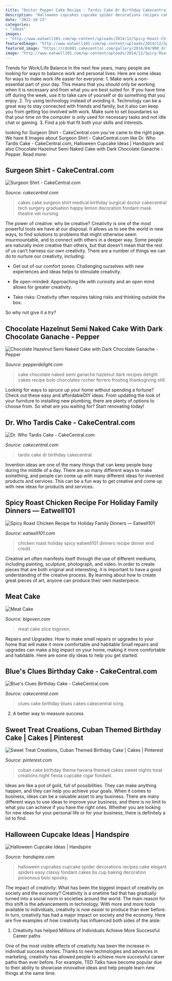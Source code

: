 ```yaml
---
title: "Doctor Pepper Cake Recipe : Tardis Cake Dr Birthday Cakecentral"
description: "Halloween cupcakes cupcake spider decorations recipes cake elegant spiders easy classy fondant cakes bs cup baking decoration poisonous bolo spooky"
date: "2022-10-23"
categories:
- "ideas"
images:
- "http://www.eatwell101.com/wp-content/uploads/2014/12/Spicy-Roast-Chicken-For-Holiday-Dinners.jpg"
featuredImage: "http://www.eatwell101.com/wp-content/uploads/2014/12/Spicy-Roast-Chicken-For-Holiday-Dinners.jpg"
featured_image: "https://cdn001.cakecentral.com/gallery/2016/04/900_dr-who-tardis-cake-949913NFSxH.jpg"
image: "http://www.eatwell101.com/wp-content/uploads/2014/12/Spicy-Roast-Chicken-For-Holiday-Dinners.jpg"
---
```



Trends for Work/Life Balance
In the next few years, many people are looking for ways to balance work and personal lives. Here are some ideas for ways to make work life easier for everyone: 1. Make work a non-essential part of your day. This means that you should only be working when it is necessary and from what you are best suited for. If you have time off during the week, use it to take care of yourself or do something that you enjoy. 2. Try using technology instead of avoiding it. Technology can be a great way to stay connected with friends and family, but it also can keep you from getting too involved with work. Make sure to set boundaries so that your time on the computer is only used for necessary tasks and not idle chat or gaming. 3. Find a job that fit both your skills and interests.

	

		
looking for Surgeon Shirt - CakeCentral.com you've came to the right page. We have 8 Images about Surgeon Shirt - CakeCentral.com like Dr. Who Tardis Cake - CakeCentral.com, Halloween Cupcake Ideas | Handspire and also Chocolate Hazelnut Semi Naked Cake with Dark Chocolate Ganache - Pepper. Read more:
		
    
## Surgeon Shirt - CakeCentral.com

<img loading=lazy src="https://cdn001.cakecentral.com/gallery/2015/03/900_7212221Inl_surgeon-shirt.jpg" onerror="this.onerror=null;this.src='https://tse2.mm.bing.net/th?id=OIP.gUyyq3aaUvEBhR0zMPBuwgHaJ4&amp;pid=15.1';" alt="Surgeon Shirt - CakeCentral.com">

_Source: cakecentral.com_

>cakes cake surgeon shirt medical birthday surgical doctor cakecentral tech surgery graduation happy lemon decoration fondant mask theatre vet nursing. 

	

The power of creative: why be creative?
Creativity is one of the most powerful tools we have at our disposal. It allows us to see the world in new ways, to find solutions to problems that might otherwise seem insurmountable, and to connect with others in a deeper way.
Some people are naturally more creative than others, but that doesn’t mean that the rest of us can’t harness our own creativity. There are a number of things we can do to nurture our creativity, including:

- Get out of our comfort zones: Challenging ourselves with new experiences and ideas helps to stimulate creativity.

- Be open-minded: Approaching life with curiosity and an open mind allows for greater creativity.

- Take risks: Creativity often requires taking risks and thinking outside the box.

So why not give it a try?

    
## Chocolate Hazelnut Semi Naked Cake With Dark Chocolate Ganache - Pepper

<img loading=lazy src="https://i0.wp.com/www.pepperdelight.com/wp-content/uploads/2017/01/pepper-delight-chocolate-hazelnut-cake-1.jpg?resize=1201%2C1848" onerror="this.onerror=null;this.src='https://tse4.mm.bing.net/th?id=OIP.APO_onXhJW9qsrSeepOh_gHaLZ&amp;pid=15.1';" alt="Chocolate Hazelnut Semi Naked Cake with Dark Chocolate Ganache - Pepper">

_Source: pepperdelight.com_

>cake chocolate naked semi ganache hazelnut dark recipes delight cakes recipe bolo chocolates rocher ferrero frosting thanksgiving still. 

	

Looking for ways to spruce up your home without spending a fortune? Check out these easy and affordableDIY ideas. From updating the look of your furniture to installing new plumbing, there are plenty of options to choose from. So what are you waiting for? Start renovating today!

    
## Dr. Who Tardis Cake - CakeCentral.com

<img loading=lazy src="https://cdn001.cakecentral.com/gallery/2016/04/900_dr-who-tardis-cake-949913NFSxH.jpg" onerror="this.onerror=null;this.src='https://tse1.mm.bing.net/th?id=OIP.1i9iR6-q-MVvAVIvKiRTPwHaJI&amp;pid=15.1';" alt="Dr. Who Tardis Cake - CakeCentral.com">

_Source: cakecentral.com_

>tardis cake dr birthday cakecentral. 

	

Invention ideas are one of the many things that can keep people busy during the middle of a day. There are so many different ways to make something, and people can come up with many different ideas for invented products and services. This can be a fun way to get creative and come up with new ideas for products and services.

    
## Spicy Roast Chicken Recipe For Holiday Family Dinners — Eatwell101

<img loading=lazy src="http://www.eatwell101.com/wp-content/uploads/2014/12/Spicy-Roast-Chicken-For-Holiday-Dinners.jpg" onerror="this.onerror=null;this.src='https://tse3.mm.bing.net/th?id=OIP.573494GK2uClsKmRAqpoKAHaKZ&amp;pid=15.1';" alt="Spicy Roast Chicken Recipe for Holiday Family Dinners — Eatwell101">

_Source: eatwell101.com_

>chicken roast holiday spicy eatwell101 dinners recipe dinner end credit. 

	

Creative art often manifests itself through the use of different mediums, including painting, sculpture, photograph, and video. In order to create pieces that are both original and interesting, it is important to have a good understanding of the creative process. By learning about how to create great pieces of art, anyone can produce their own masterpiece.

    
## Meat Cake

<img loading=lazy src="https://bigoven-res.cloudinary.com/image/upload/t_recipe-1280/meat-cake.jpg" onerror="this.onerror=null;this.src='https://tse1.mm.bing.net/th?id=OIP.-2BOrR4pZbdzJTTP7jSYsQHaHa&amp;pid=15.1';" alt="Meat Cake">

_Source: bigoven.com_

>meat cake slice bigoven. 

	

Repairs and Upgrades: How to make small repairs or upgrades to your home that will make it more comfortable and habitable
Small repairs and upgrades can make a big impact on your home, making it more comfortable and habitable. Here are some diy ideas to help you get started.

    
## Blue&#039;s Clues Birthday Cake - CakeCentral.com

<img loading=lazy src="https://cdn001.cakecentral.com/gallery/2015/03/900_8280765xUr_blues-clues-birthday-cake.jpg" onerror="this.onerror=null;this.src='https://tse4.mm.bing.net/th?id=OIP.hZ7m68hATlV0tHf-R7TJKgHaJe&amp;pid=15.1';" alt="Blue&#039;s Clues Birthday Cake - CakeCentral.com">

_Source: cakecentral.com_

>clues cake birthday blues cakes cakecentral icing. 

	

2. A better way to measure success

    
## Sweet Treat Creations, Cuban Themed Birthday Cake | Cakes | Pinterest

<img loading=lazy src="https://s-media-cache-ak0.pinimg.com/736x/a4/4a/74/a44a74984c93a10a7f4b032fb2eb8461.jpg" onerror="this.onerror=null;this.src='https://tse3.mm.bing.net/th?id=OIP.Ju-MRVHPJ5AQDff6E2SN5wHaLJ&amp;pid=15.1';" alt="Sweet Treat Creations, Cuban Themed Birthday Cake | Cakes | Pinterest">

_Source: pinterest.com_

>cuban cake birthday theme havana themed cakes sweet nights treat creations night fiesta cupcake cigar fondant. 

	

Ideas are like a pot of gold, full of possibilities. They can make anything happen, and they can help you achieve your goals. When it comes to business, ideas can be a valuable asset to any business. There are many different ways to use ideas to improve your business, and there is no limit to what you can achieve if you have the right ones. Whether you are looking for new ideas for your personal life or for your business, there is definitely a lot to find.

    
## Halloween Cupcake Ideas | Handspire

<img loading=lazy src="https://handspire.com/wp-content/uploads/2013/10/cupcake-8.jpg" onerror="this.onerror=null;this.src='https://tse2.mm.bing.net/th?id=OIP.zo0z1nrye-Xg4zs3uTTN8gHaJ4&amp;pid=15.1';" alt="Halloween Cupcake Ideas | Handspire">

_Source: handspire.com_

>halloween cupcakes cupcake spider decorations recipes cake elegant spiders easy classy fondant cakes bs cup baking decoration poisonous bolo spooky. 

	

The impact of creativity: What has been the biggest impact of creativity on society and the economy?
Creativity is a onetime fad that has gradually turned into a social norm in societies around the world. The main reason for this shift is the advancements in technology. With more and more tools available to individuals, creativity is now easier to produce than ever before. In turn, creativity has had a major impact on society and the economy. Here are five examples of how creativity has influenced both sides of the aisle:
1) Creativity has helped Millions of Individuals Achieve More Successful Career paths

One of the most visible effects of creativity has been the increase in individual success stories. Thanks to new technologies and advances in marketing, creativity has allowed people to achieve more successful career paths than ever before. For example, TED Talks have become popular due to their ability to showcase innovative ideas and help people learn new things at the same time.

